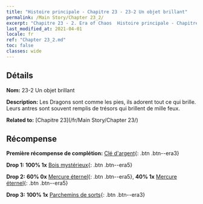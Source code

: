 ```yaml
---
title: "Histoire principale - Chapitre 23 - 23-2 Un objet brillant"
permalink: /Main Story/Chapter 23_2/
excerpt: "Chapitre 23 - 2. Era of Chaos  Histoire principale - Chapitre 23_2. 23-2 Un objet brillant"
last_modified_at: 2021-04-01
locale: fr
ref: "Chapter 23_2.md"
toc: false
classes: wide
---
```


## Détails

 **Nom:** 23-2 Un objet brillant

 **Description:** Les Dragons sont comme les pies, ils adorent tout ce qui brille. Leurs antres sont souvent remplis de trésors qui brillent de mille feux.

 **Related to:** [Chapitre 23](/fr/Main Story/Chapter 23/)

## Récompense

 **Première récompense de complétion:** [Clé d'argent](/fr/Items/con_693/){: .btn .btn--era3}

 **Drop 1:** **100% 1x** [Bois mystérieux](/fr/Items/mat_76/){: .btn .btn--era5}

 **Drop 2:** **60% 0x** [Mercure éternel](/fr/Items/mat_70/){: .btn .btn--era5}, **40% 1x** [Mercure éternel](/fr/Items/mat_70/){: .btn .btn--era5}

 **Drop 3:** **100% 1x** [Parchemins de sorts](/fr/Items/con_694/){: .btn .btn--era3}

